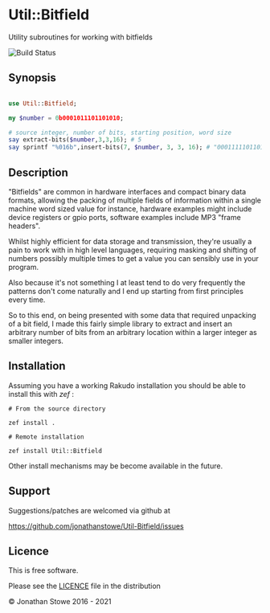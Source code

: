 # Util::Bitfield

Utility subroutines for working with bitfields

![Build Status](https://github.com/jonathanstowe/Util-Bitfield/workflows/CI/badge.svg)


## Synopsis

```raku

use Util::Bitfield;

my $number = 0b0001011101101010;

# source integer, number of bits, starting position, word size
say extract-bits($number,3,3,16); # 5
say sprintf "%016b",insert-bits(7, $number, 3, 3, 16); # "0001111101101010"

```

## Description

"Bitfields" are common in hardware interfaces and 
compact binary data formats, allowing the packing
of multiple fields of information within a single
machine word sized value for instance, hardware
examples might include device registers or gpio
ports, software examples include MP3 "frame headers".

Whilst highly efficient for data storage and
transmission, they're usually a pain to work with
in high level languages, requiring masking and
shifting of numbers possibly multiple times to
get a value you can sensibly use in your program.

Also because it's not something I at least tend
to do very frequently the patterns don't come
naturally and I end up starting from first principles
every time.

So to this end, on being presented with some data
that required unpacking of a bit field, I made this
fairly simple library to extract and insert an
arbitrary number of bits from an arbitrary location
within a larger integer as smaller integers.

## Installation

Assuming you have a working Rakudo installation you should be able to install this with *zef* :

    # From the source directory
   
    zef install .

    # Remote installation

    zef install Util::Bitfield

Other install mechanisms may be become available in the future.

## Support

Suggestions/patches are welcomed via github at

https://github.com/jonathanstowe/Util-Bitfield/issues

## Licence

This is free software.

Please see the [LICENCE](LICENCE) file in the distribution

© Jonathan Stowe 2016 - 2021
